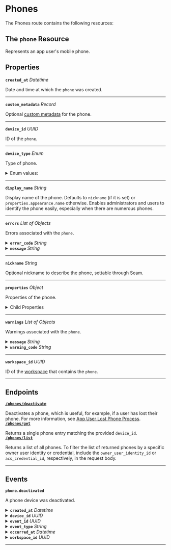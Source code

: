 # Phones

The Phones route contains the following resources:

## The `phone` Resource

Represents an app user's mobile phone.

## Properties

**`created_at`** *Datetime*

Date and time at which the `phone` was created.


---
**`custom_metadata`** *Record*

Optional [custom metadata](../../core-concepts/devices/adding-custom-metadata-to-a-device.md) for the phone.


---
**`device_id`** *UUID*

ID of the `phone`.


---
**`device_type`** *Enum*

Type of phone.

<details>

<summary>Enum values:</summary>

- `ios_phone`
- `android_phone`
</details>


---
**`display_name`** *String*

Display name of the phone. Defaults to `nickname` (if it is set) or `properties.appearance.name` otherwise. Enables administrators and users to identify the phone easily, especially when there are numerous phones.


---
**`errors`** *List* *of Objects*

Errors associated with the `phone`.


<details>

<summary><b><code>error_code</code></b> <i>String</i></summary>
PROPERTY COLLAPSIBLE
</details>

<details>

<summary><b><code>message</code></b> <i>String</i></summary>
PROPERTY COLLAPSIBLE
</details>

---
**`nickname`** *String*

Optional nickname to describe the phone, settable through Seam.


---
**`properties`** *Object*

Properties of the phone.

<details>

<summary>Child Properties</summary>

<details>

<summary><b><code>assa_abloy_credential_service_metadata</code></b> <i>Object</i></summary>
PROPERTY COLLAPSIBLE
PROPERTY CONTENT

ASSA ABLOY Credential Service metadata for the phone.
</details>

<details>

<summary><b><code>assa_abloy_credential_service_metadata.endpoints</code></b> <i>List</i> <i>of Objects</i></summary>
PROPERTY COLLAPSIBLE
PROPERTY CONTENT

Endpoints associated with the phone.

- <b><code>endpoint_id</code></b> <i>String</i>
PROPERTY NESTED
PROPERTY NESTED INTERNAL

  ID of the associated endpoint.



- <b><code>is_active</code></b> <i>Boolean</i>
PROPERTY NESTED
PROPERTY NESTED INTERNAL

  Indicated whether the endpoint is active.


</details>

<details>

<summary><b><code>assa_abloy_credential_service_metadata.has_active_endpoint</code></b> <i>Boolean</i></summary>
PROPERTY COLLAPSIBLE
PROPERTY CONTENT

Indicates whether the credential service has active endpoints associated with the phone.
</details>

<details>

<summary><b><code>salto_space_credential_service_metadata</code></b> <i>Object</i></summary>
PROPERTY COLLAPSIBLE
PROPERTY CONTENT

Salto Space credential service metadata for the phone.
</details>

<details>

<summary><b><code>salto_space_credential_service_metadata.has_active_phone</code></b> <i>Boolean</i></summary>
PROPERTY COLLAPSIBLE
PROPERTY CONTENT

Indicates whether the credential service has an active associated phone.
</details>
</details>

---
**`warnings`** *List* *of Objects*

Warnings associated with the `phone`.


<details>

<summary><b><code>message</code></b> <i>String</i></summary>
PROPERTY COLLAPSIBLE
</details>

<details>

<summary><b><code>warning_code</code></b> <i>String</i></summary>
PROPERTY COLLAPSIBLE
</details>

---
**`workspace_id`** *UUID*

ID of the [workspace](../../core-concepts/workspaces/README.md) that contains the `phone`.


---
## Endpoints

[**`/phones/deactivate`**](./deactivate.md)

Deactivates a phone, which is useful, for example, if a user has lost their phone. For more information, see [App User Lost Phone Process](../../capability-guides/mobile-access/managing-phones-for-a-user-identity.md#app-user-lost-phone-process).
[**`/phones/get`**](./get.md)

Returns a single phone entry matching the provided `device_id`.
[**`/phones/list`**](./list.md)

Returns a list of all phones. To filter the list of returned phones by a specific owner user identity or credential, include the `owner_user_identity_id` or `acs_credential_id`, respectively, in the request body.

---

## Events

**`phone.deactivated`**

A phone device was deactivated.

<details>

<summary><b><code>created_at</code></b> <i>Datetime</i></summary>
PROPERTY COLLAPSIBLE
PROPERTY CONTENT

Date and time at which the event was created.
</details>

<details>

<summary><b><code>device_id</code></b> <i>UUID</i></summary>
PROPERTY COLLAPSIBLE
PROPERTY CONTENT

ID of the [device](../../core-concepts/devices/README.md).
</details>

<details>

<summary><b><code>event_id</code></b> <i>UUID</i></summary>
PROPERTY COLLAPSIBLE
PROPERTY CONTENT

ID of the event.
</details>

<details>

<summary><b><code>event_type</code></b> <i>String</i></summary>
PROPERTY COLLAPSIBLE
</details>

<details>

<summary><b><code>occurred_at</code></b> <i>Datetime</i></summary>
PROPERTY COLLAPSIBLE
PROPERTY CONTENT

Date and time at which the event occurred.
</details>

<details>

<summary><b><code>workspace_id</code></b> <i>UUID</i></summary>
PROPERTY COLLAPSIBLE
PROPERTY CONTENT

ID of the [workspace](../../core-concepts/workspaces/README.md).
</details>

---

